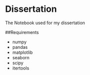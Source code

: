 # Dissertation
The Notebook used for my dissertation

##Requirements
- numpy
- pandas 
- matplotlib
- seaborn 
- scipy
- itertools 
